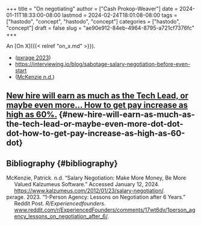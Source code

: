 +++
title = "On negotiating"
author = ["Cash Prokop-Weaver"]
date = 2024-01-11T18:33:00-08:00
lastmod = 2024-02-24T18:01:08-08:00
tags = ["hastodo", "concept", "hastodo", "concept"]
categories = ["hastodo", "concept"]
draft = false
slug = "ae90e912-84eb-4964-8795-a721cf7376fc"
+++

An [On X]({{< relref "on_x.md" >}}).

-   (<a href="#citeproc_bib_item_2">pxrage 2023</a>)
-   <https://interviewing.io/blog/sabotage-salary-negotiation-before-even-start>
-   (<a href="#citeproc_bib_item_1">McKenzie n.d.</a>)


## [New hire will earn as much as the Tech Lead, or maybe even more... How to get pay increase as high as 60%.](https://www.reddit.com/r/cscareerquestions/comments/183sj2j/new_hire_will_earn_as_much_as_the_tech_lead_or/) {#new-hire-will-earn-as-much-as-the-tech-lead-or-maybe-even-more-dot-dot-dot-how-to-get-pay-increase-as-high-as-60-dot}


## Bibliography {#bibliography}

<style>.csl-entry{text-indent: -1.5em; margin-left: 1.5em;}</style><div class="csl-bib-body">
  <div class="csl-entry"><a id="citeproc_bib_item_1"></a>McKenzie, Patrick. n.d. “Salary Negotiation: Make More Money, Be More Valued Kalzumeus Software.” Accessed January 12, 2024. <a href="https://www.kalzumeus.com/2012/01/23/salary-negotiation/">https://www.kalzumeus.com/2012/01/23/salary-negotiation/</a>.</div>
  <div class="csl-entry"><a id="citeproc_bib_item_2"></a>pxrage. 2023. “1-Person Agency: Lessons on Negotiation after 6 Years.” Reddit Post. <i>R/Experiencedfounders</i>. <a href="www.reddit.com/r/ExperiencedFounders/comments/17wt6dv/1person_agency_lessons_on_negotiation_after_6/">www.reddit.com/r/ExperiencedFounders/comments/17wt6dv/1person_agency_lessons_on_negotiation_after_6/</a>.</div>
</div>
